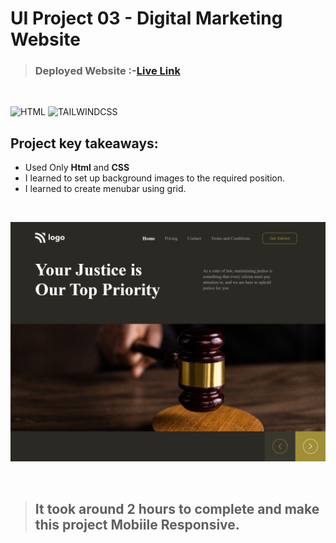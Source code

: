 # UI Project 03 - Digital Marketing Website

> ### **Deployed Website** :-[Live Link](https://ui-project-3.netlify.app/)
<br>

![HTML](https://img.shields.io/badge/Html-5-E34F26?style=for-the-badge&logo=HTML5)
![TAILWINDCSS](https://img.shields.io/badge/Css-3-06B6D4?style=for-the-badge&logo=css3)

## Project key takeaways:

  - Used Only **Html** and **CSS**
  - I learned to set up background images to the required position.
  - I learned to create menubar using grid.

  <br>

![Project-Image](image-03.png)

<br>

> ## It took around 2 hours to complete and make this project **Mobiile** Responsive.
